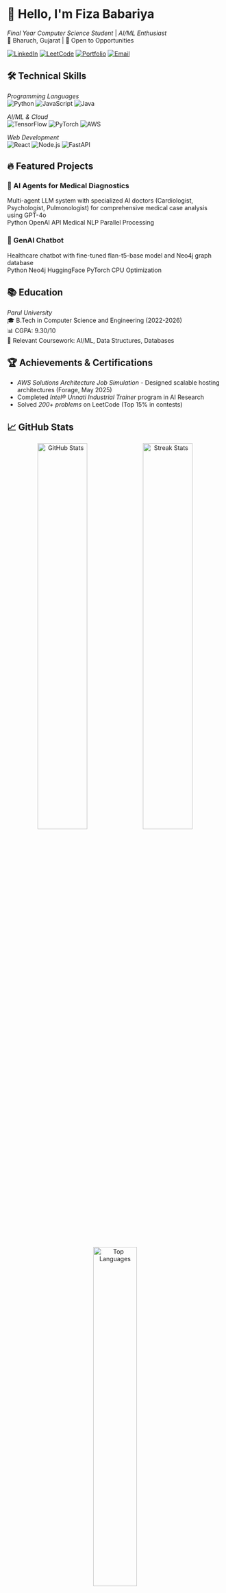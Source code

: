 # 👋 Hello, I'm Fiza Babariya

*Final Year Computer Science Student* | *AI/ML Enthusiast*  
📍 Bharuch, Gujarat | 💼 Open to Opportunities  

[![LinkedIn](https://img.shields.io/badge/LinkedIn-0A66C2?style=for-the-badge&logo=linkedin&logoColor=white)](https://www.linkedin.com/in/fiza-babariya-a94a47261/)
[![LeetCode](https://img.shields.io/badge/LeetCode-FFA116?style=for-the-badge&logo=leetcode&logoColor=black)](https://leetcode.com/u/fiza2510/)
[![Portfolio](https://img.shields.io/badge/Portfolio-4285F4?style=for-the-badge&logo=google-chrome&logoColor=white)](https://fizababariya.vercel.app/)
[![Email](https://img.shields.io/badge/Email-EA4335?style=for-the-badge&logo=gmail&logoColor=white)](mailto:fizababariya@gmail.com)

## 🛠 Technical Skills

*Programming Languages*  
![Python](https://img.shields.io/badge/Python-3776AB?style=flat-square&logo=python&logoColor=white)
![JavaScript](https://img.shields.io/badge/JavaScript-F7DF1E?style=flat-square&logo=javascript&logoColor=black)
![Java](https://img.shields.io/badge/Java-007396?style=flat-square&logo=java&logoColor=white)

*AI/ML & Cloud*  
![TensorFlow](https://img.shields.io/badge/TensorFlow-FF6F00?style=flat-square&logo=tensorflow&logoColor=white)
![PyTorch](https://img.shields.io/badge/PyTorch-EE4C2C?style=flat-square&logo=pytorch&logoColor=white)
![AWS](https://img.shields.io/badge/AWS-232F3E?style=flat-square&logo=amazon-aws&logoColor=white)

*Web Development*  
![React](https://img.shields.io/badge/React-61DAFB?style=flat-square&logo=react&logoColor=black)
![Node.js](https://img.shields.io/badge/Node.js-339933?style=flat-square&logo=node.js&logoColor=white)
![FastAPI](https://img.shields.io/badge/FastAPI-009688?style=flat-square&logo=fastapi&logoColor=white)

## 🔥 Featured Projects

### 🤖 AI Agents for Medical Diagnostics
Multi-agent LLM system with specialized AI doctors (Cardiologist, Psychologist, Pulmonologist) for comprehensive medical case analysis using GPT-4o  
Python OpenAI API Medical NLP Parallel Processing

### 🧠 GenAI Chatbot
Healthcare chatbot with fine-tuned flan-t5-base model and Neo4j graph database  
Python Neo4j HuggingFace PyTorch CPU Optimization

## 📚 Education

*Parul University*  
🎓 B.Tech in Computer Science and Engineering (2022-2026)  
📊 CGPA: 9.30/10  
📝 Relevant Coursework: AI/ML, Data Structures, Databases

## 🏆 Achievements & Certifications

- *AWS Solutions Architecture Job Simulation* - Designed scalable hosting architectures (Forage, May 2025)
- Completed *Intel® Unnati Industrial Trainer* program in AI Research
- Solved *200+ problems* on LeetCode (Top 15% in contests)

## 📈 GitHub Stats

<div align="center">
  <img src="https://github-readme-stats.vercel.app/api?username=FizaBabariya&show_icons=true&theme=radical&hide_border=true" alt="GitHub Stats" width="48%"/>
  <img src="https://github-readme-streak-stats.herokuapp.com/?user=FizaBabariya&theme=radical&hide_border=true" alt="Streak Stats" width="48%"/>
</div>

<div align="center">
  <img src="https://github-readme-stats.vercel.app/api/top-langs/?username=FizaBabariya&layout=compact&theme=radical&hide_border=true" alt="Top Languages" width="45%"/>
</div>


